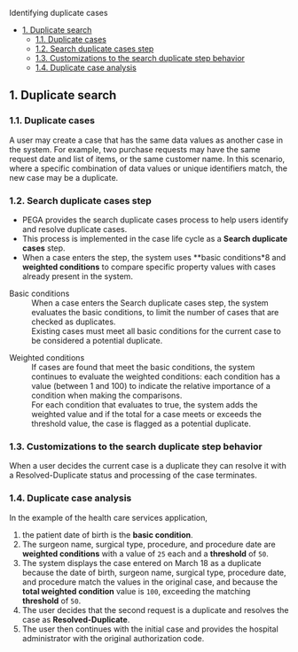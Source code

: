 Identifying duplicate cases

- [1. Duplicate search](#1-duplicate-search)
    - [1.1. Duplicate cases](#11-duplicate-cases)
    - [1.2. Search duplicate cases step](#12-search-duplicate-cases-step)
    - [1.3. Customizations to the search duplicate step behavior](#13-customizations-to-the-search-duplicate-step-behavior)
    - [1.4. Duplicate case analysis](#14-duplicate-case-analysis)

## 1. Duplicate search

### 1.1. Duplicate cases

A user may create a case that has the same data values as another case in the system. For example, two purchase requests may have the same request date and list of items, or the same customer name. In this scenario, where a specific combination of data values or unique identifiers match, the new case may be a duplicate.

### 1.2. Search duplicate cases step

- PEGA provides the search duplicate cases process to help users identify and resolve duplicate cases. 
- This process is implemented in the case life cycle as a **Search duplicate cases** step. 
- When a case enters the step, the system uses **basic conditions*8 and **weighted conditions** to compare specific property values with cases already present in the system.

<dl>
    <dt>Basic conditions</dt>
    <dd>When a case enters the Search duplicate cases step, the system evaluates the basic conditions, to limit the number of cases that are checked as duplicates.</dd>
    <dd>Existing cases must meet all basic conditions for the current case to be considered a potential duplicate.</dd>
</dl>

<dl>
    <dt>Weighted conditions</dt>
    <dd>If cases are found that meet the basic conditions, the system continues to evaluate the weighted conditions: each condition has a value (between 1 and 100) to indicate the relative importance of a condition when making the comparisons.</dd>
    <dd>For each condition that evaluates to true, the system adds the weighted value and if the total for a case meets or exceeds the threshold value, the case is flagged as a potential duplicate.</dd>
</dl>

### 1.3. Customizations to the search duplicate step behavior

When a user decides the current case is a duplicate they can resolve it with a Resolved-Duplicate status and processing of the case terminates.

### 1.4. Duplicate case analysis

In the example of the health care services application, 

1. the patient date of birth is the **basic condition**.
2. The surgeon name, surgical type, procedure, and procedure date are **weighted conditions** with a value of `25` each and a **threshold** of `50`.
3. The system displays the case entered on March 18 as a duplicate because the date of birth, surgeon name, surgical type, procedure date, and procedure match the values in the original case, and because the **total weighted condition** value is `100`, exceeding the matching **threshold** of `50`. 
4. The user decides that the second request is a duplicate and resolves the case as **Resolved-Duplicate**.
5. The user then continues with the initial case and provides the hospital administrator with the original authorization code.
